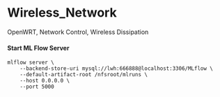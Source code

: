 # Wireless_Network
OpenWRT, Network Control, Wireless Dissipation

#### Start ML Flow Server

```shell
mlflow server \
    --backend-store-uri mysql://lwh:666888@localhost:3306/MLflow \
    --default-artifact-root /nfsroot/mlruns \
    --host 0.0.0.0 \
    --port 5000
```

